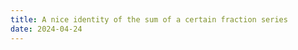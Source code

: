 ```yaml
---
title: A nice identity of the sum of a certain fraction series
date: 2024-04-24
---
```

<link rel="stylesheet" href="https://yjian012.github.io/Yi-blog/styles.css">
    <!--markdown-->
    <!--script src='https://polyfill.io/v3/polyfill.min.js?features=es6'/-->
    <script src='https://cdnjs.cloudflare.com/ajax/libs/jquery/3.1.1/jquery.min.js' type='text/javascript'/>
    <script src='https://cdnjs.cloudflare.com/ajax/libs/highlight.js/9.9.0/highlight.min.js' type='text/javascript'/>
    <script src='https://cdnjs.cloudflare.com/ajax/libs/showdown/1.6.2/showdown.min.js' type='text/javascript'/>
    <link href='https://cdnjs.cloudflare.com/ajax/libs/highlight.js/9.9.0/styles/default.min.css' id='markdown' rel='stylesheet'/>
    
    <!--markdown then mathjax-->
    <script>
        function loadScript(src){
          return new Promise(function(resolve, reject){
            let script = document.createElement(&#39;script&#39;);
            script.src = src;
            script.onload = () =&gt; resolve(script);
            script.onerror = () =&gt; reject(new Error(`Script load error for ${src}`));
            document.head.append(script);
          });
        }
        loadScript(&quot;https://yjian012.github.io/Yi-blog/markdown-highlight-in-blogger.js&quot;).then(script=&gt;loadScript(&quot;https://yjian012.github.io/Yi-blog/scripts.js&quot;));
      //https://mxp22.surge.sh/markdown-highlight-in-blogger.js
    </script>
<pre>I saw this <a href="https://math.stackexchange.com/q/4904578/78249">question</a> on stackexchange, and I was intrigued. The equation in question is,
$$\sum_{k=1}^n\frac{2^{2k-1}}{k}\frac{\binom{2n-2k}{n-k}}{\binom{2n}{n}}=\sum_{k=1}^n\frac{1}{2k-1}$$
Are you able to prove this identity without looking at the proof that I gave under the question?





After simplifying the expression, it turned into
$$\sum_{k=1}^n\frac{1}{2k}\frac{2n}{2n-1}\frac{2n-2}{2n-3}\dots\frac{2n-2k+2}{2n-2k+1}=\sum_{k=1}^n\frac{1}{2k-1}$$
The first few $n$ gives:
$$\frac{1}{2}\frac{2}{1}=1$$
$$\frac{1}{2}\frac{4}{3}+\frac{1}{4}\frac{4}{3}\frac{2}{1}=1+\frac{1}{3}$$
$$\frac{1}{2}\frac{6}{5}+\frac{1}{4}\frac{6}{5}\frac{4}{3}+\frac{1}{6}\frac{6}{5}\frac{4}{3}\frac{2}{1}=1+\frac{1}{3}+\frac{1}{5}$$
$$\frac{1}{2}\frac{8}{7}+\frac{1}{4}\frac{8}{7}\frac{6}{5}+\frac{1}{6}\frac{8}{7}\frac{6}{5}\frac{4}{3}+\frac{1}{8}\frac{8}{7}\frac{6}{5}\frac{4}{3}\frac{2}{1}=1+\frac{1}{3}+\frac{1}{5}+\frac{1}{7}$$
By grouping the terms, I came up with this expression:
$$\frac{8}{7}\left(\frac{1}{2}+\frac{6}{5}\left(\frac{1}{4}+\frac{4}{3}\left(\frac{1}{6}+\frac{2}{1}\left(\frac{1}{8}\right)\right)\right)\right)=1+\frac{1}{3}+\frac{1}{5}+\frac{1}{7}$$
An interesting thing that I noticed is, if I replace the numbers $\frac{1}{2},\frac{1}{4},\frac{1}{6},\frac{1}{8}$ with ones, it suddenly becomes obvious. We get this identity:
$$\frac{8}{7}+\frac{8}{7}\frac{6}{5}+\frac{8}{7}\frac{6}{5}\frac{4}{3}+\frac{8}{7}\frac{6}{5}\frac{4}{3}\frac{2}{1}=\frac{8}{7}\left(1+\frac{6}{5}\left(1+\frac{4}{3}\left(1+\frac{2}{1}1\right)\right)\right)=8=2+2+2+2$$
Then I wondered, what if I inverse the order of them? And I found that
$$\frac{1}{8}\frac{8}{7}+\frac{1}{6}\frac{8}{7}\frac{6}{5}+\frac{1}{4}\frac{8}{7}\frac{6}{5}\frac{4}{3}+\frac{1}{2}\frac{8}{7}\frac{6}{5}\frac{4}{3}\frac{2}{1}=\frac{8}{7}\left(\frac{1}{8}+\frac{6}{5}\left(\frac{1}{6}+\frac{4}{3}\left(\frac{1}{4}+\frac{2}{1}\left(\frac{1}{2}\right)\right)\right)\right)=\left(1+\frac{1}{1}\right)\left(1+\frac{1}{3}\right)\left(1+\frac{1}{5}\right)\left(1+\frac{1}{7}\right)-1$$
which is very easy to prove.

The proof of the first equation, though, is much harder to construct, because the coefficient changes in the opposite direction of $n$ from the inside to the outside, so each time $n$ changes, the previous expression is no longer a part of the new expression, making the induction argument difficult to find. But after some manipulation, I found the proof, which I posted on the stackexchange page, so I won't repeat it here.
I wonder if more simple sequences can be constructed with other sequences as the coefficients

This reminds me of continued fraction. I think maybe this should have a name, like, continued product? But it seems that this name has already been taken by something different. So, maybe "rolling product"?
A similar concept seems to be <a href="https://en.wikipedia.org/wiki/Engel_expansion">Engel expansion</a>, but here we have a way more general form, $a_1(b_1+a_2(b_2+a_3(b_3+\dots)))$, where $a_i$ and $b_j$ are rational, while the result is the sum of a different series. Or maybe this can further be generalized to any real sequences, or even complex sequences? I wonder...
</pre>